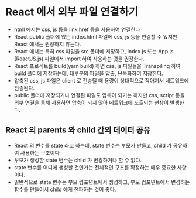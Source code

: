 # React 에서 외부 파일 연결하기

- html 에서는 css, js 등을 link href 등을 사용하여 연결한다
- React public 폴더에 있는 index.html 파일에 css, js 등을 연결할 수 있지만 React 에서는 권장하지 않는다.
- React 에서는 특히 css 파일을 src 폴더에 저장하고, index.js 또는 App.js (ReactJS.js) 파일에서 import 하여 사용하는 것을 권장한다.
- React 프로젝트를 build(yarn build) 하면 css, js 파일들을 Transpiling 하여 build 폴더에 저장하는데, 대부분의 파일을 압출, 난독화하여 저장한다.
- 압축된 css, js 파일은 client 로 전송될 때 용량이 상대적으로 작아져서 네트워크에 전송된다.
- public 폴더에 저장되거나 연결된 파일도 압축이 되기는 하지만 css, script 등을 외부 연결을 통해 사용하면 압축이 되지 않아 네트워크에 노출되는 현상이 발생한다.

## React 의 parents 와 child 간의 데이터 공유

- React 의 변수를 state 라고 하는데, state 변수는 부모가 만들고, child 가 공유하여 사용하는 구조이다
- 부모가 생성한 state 변수는 child 가 변경하거나 할 수 없다.
- state 변수를 어디에 생성할 것인가는 전체적인 구조를 확정하는 매우 중요한 사항이다.
- 일반적으로 state 변수는 부모 컴포넌트에서 생성하고, 부모 컴포넌트에서 변경하는 함수를 만들어서 child 에게 전파하는 것이 좋다.
